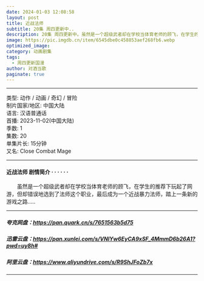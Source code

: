 ```yaml
---
date: 2024-01-03 12:08:58
layout: post
title: 近战法师
subtitle: 20集 周四更新中..
description: 20集 周四更新中。虽然是一个超级武者却在学校当体育老师的顾飞，在学生的推荐下玩起了网游，但却错误地选到了法师这个职业，最后成为一个近战暴力法师，踏上一条新的游戏之路...
image: https://pic.imgdb.cn/item/6545dbe0c458853aef268fb6.webp
optimized_image: 
category: 动画剧集
tags:
  - 周四更新国漫
author: 对酒当歌
paginate: true
---
```


---

类型: 动作 / 动画 / 奇幻 / 冒险  
制片国家/地区: 中国大陆  
语言: 汉语普通话  
首播: 2023-11-02(中国大陆)  
季数: 1  
集数: 20  
单集片长: 15分钟  
又名: Close Combat Mage  

---

#### 近战法师 剧情简介 · · · · · ·

　　虽然是一个超级武者却在学校当体育老师的顾飞，在学生的推荐下玩起了网游，但却错误地选到了法师这个职业，最后成为一个近战暴力法师，踏上一条新的游戏之路.....

---

##### 夸克网盘：<https://pan.quark.cn/s/7651563b5d75>

##### 迅雷云盘：<https://pan.xunlei.com/s/VNlYw6EyCA9xSF_4MmmD6b26A1?pwd=uy8h#>

##### 阿里云盘：<https://www.aliyundrive.com/s/R9ShJFoZb7x>

---
